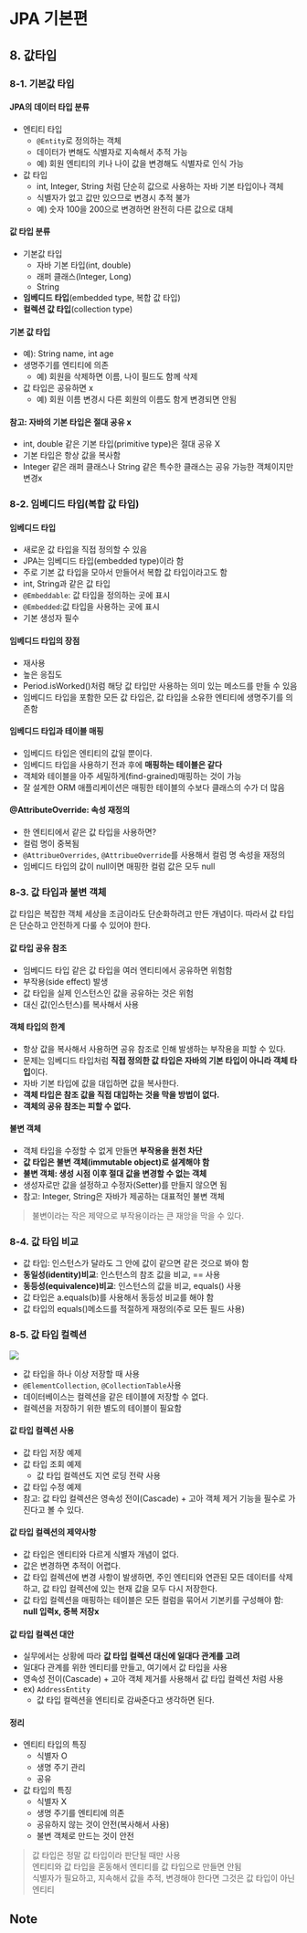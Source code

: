 # JPA 기본편

## 8. 값타입

### 8-1. 기본값 타입

#### JPA의 데이터 타입 분류

* 엔티티 타입
    * `@Entity`로 정의하는 객체
    * 데이터가 변해도 식별자로 지속해서 추적 가능
    * 예) 회원 엔티티의 키나 나이 값을 변경해도 식별자로 인식 가능
* 값 타입
    * int, Integer, String 처럼 단순히 값으로 사용하는 자바 기본 타입이나 객체
    * 식별자가 없고 값만 있으므로 변경시 추적 불가
    * 예) 숫자 100을 200으로 변경하면 완전히 다른 값으로 대체

#### 값 타입 분류

* 기본값 타입
    * 자바 기본 타입(int, double)
    * 래퍼 클래스(Integer, Long)
    * String
* **임베디드 타입**(embedded type, 복합 값 타입)
* **컬렉션 값 타입**(collection type)

#### 기본 값 타입

* 예): String name, int age
* 생명주기를 엔티티에 의존
    * 예) 회원을 삭제하면 이름, 나이 필드도 함께 삭제
* 값 타입은 공유하면 x
    * 예) 회원 이름 변경시 다른 회원의 이름도 함게 변경되면 안됨

#### 참고: 자바의 기본 타입은 절대 공유 x

* int, double 같은 기본 타입(primitive type)은 절대 공유 X
* 기본 타입은 항상 값을 복사함
* Integer 같은 래퍼 클래스나 String 같은 특수한 클래스는 공유 가능한 객체이지만 변경x

### 8-2. 임베디드 타입(복합 값 타입)

#### 임베디드 타입

* 새로운 값 타입을 직접 정의할 수 있음
* JPA는 임베디드 타입(embedded type)이라 함
* 주로 기본 값 타입을 모아서 만들어서 복합 값 타입이라고도 함
* int, String과 같은 값 타입
* `@Embeddable`: 값 타입을 정의하는 곳에 표시
* `@Embedded`:값 타입을 사용하는 곳에 표시
* 기본 생성자 필수

#### 임베디드 타입의 장점

* 재사용
* 높은 응집도
* Period.isWorked()처럼 해당 값 타입만 사용하는 의미 있는 메소드를 만들 수 있음
* 임베디드 타입을 포함한 모든 값 타입은, 값 타입을 소유한 엔티티에 생명주기를 의존함

#### 임베디드 타입과 테이블 매핑

* 임베디드 타입은 엔티티의 값일 뿐이다.
* 임베디드 타입을 사용하기 전과 후에 **매핑하는 테이블은 같다**
* 객체와 테이블을 아주 세밀하게(find-grained)매핑하는 것이 가능
* 잘 설계한 ORM 애플리케이션은 매핑한 테이블의 수보다 클래스의 수가 더 많음

#### @AttributeOverride: 속성 재정의

* 한 엔티티에서 같은 값 타입을 사용하면?
* 컬럼 명이 중복됨
* `@AttribueOverrides`, `@AttribueOverride`를 사용해서 컬럼 명 속성을 재정의
* 임베디드 타입의 값이 null이면 매핑한 컬럼 값은 모두 null

### 8-3. 값 타입과 불변 객체

값 타입은 복잡한 객체 세상을 조금이라도 단순화하려고 만든 개념이다. 따라서 값 타입은 단순하고 안전하게 다룰 수 있어야 한다.

#### 값 타입 공유 참조

* 임베디드 타입 같은 값 타입을 여러 엔티티에서 공유하면 위험함
* 부작용(side effect) 발생
* 값 타입을 실제 인스턴스인 값을 공유하는 것은 위험
* 대신 값(인스턴스)를 복사해서 사용

#### 객체 타입의 한계

* 항상 값을 복사해서 사용하면 공유 참조로 인해 발생하는 부작용을 피할 수 있다.
* 문제는 임베디드 타입처럼 **직접 정의한 값 타입은 자바의 기본 타입이 아니라 객체 타입**이다.
* 자바 기본 타입에 값을 대입하면 값을 복사한다.
* **객체 타입은 참조 값을 직접 대입하는 것을 막을 방법이 없다.**
* **객체의 공유 참조는 피할 수 없다.**

#### 불변 객체

* 객체 타입을 수정할 수 없게 만들면 **부작용을 원천 차단**
* **값 타입은 불변 객체(immutable object)로 설계해야 함**
* **불변 객체: 생성 시점 이후 절대 값을 변경할 수 없는 객체**
* 생성자로만 값을 설정하고 수정자(Setter)를 만들지 않으면 됨
* 참고: Integer, String은 자바가 제공하는 대표적인 불변 객체

> 불변이라는 작은 제약으로 부작용이라는 큰 재앙을 막을 수 있다.

### 8-4. 값 타입 비교

* 값 타입: 인스턴스가 달라도 그 안에 값이 같으면 같은 것으로 봐야 함
* **동일성(identity)비교**: 인스턴스의 참조 값을 비교, == 사용
* **동등성(equivalence)비교**: 인스턴스의 값을 비교, equals() 사용
* 값 타입은 a.equals(b)를 사용해서 동등성 비교를 해야 함
* 값 타입의 equals()메소드를 적절하게 재정의(주로 모든 필드 사용)

### 8-5. 값 타입 컬렉션

![](https://i.ibb.co/mFrJ9T1/bandicam-2021-07-19-18-56-32-883.jpg)

* 값 타입을 하나 이상 저장할 때 사용
* `@ElementCollection`, `@CollectionTable`사용
* 데이터베이스는 컬렉션을 같은 테이블에 저장할 수 없다.
* 컬렉션을 저장하기 위한 별도의 테이블이 필요함

#### 값 타입 컬렉션 사용

* 값 타입 저장 예제
* 값 타입 조회 예제
    * 값 타입 컬렉션도 지연 로딩 전략 사용
* 값 타입 수정 예제
* 참고: 값 타입 컬렉션은 영속성 전이(Cascade) + 고아 객체 제거 기능을 필수로 가진다고 볼 수 있다.

#### 값 타입 컬렉션의 제약사항

* 값 타입은 엔티티와 다르게 식별자 개념이 없다.
* 값은 변경하면 추적이 어렵다.
* 값 타입 컬렉션에 변경 사항이 발생하면, 주인 엔티티와 연관된 모든 데이터를 삭제하고, 값 타입 컬렉션에 있는 현재 값을 모두 다시 저장한다.
* 값 타입 컬렉션을 매핑하는 테이블은 모든 컬럼을 묶어서 기본키를 구성해야 함: **null 입력x, 중복 저장x**

#### 값 타입 컬렉션 대안

* 실무에서는 상황에 따라 **값 타입 컬렉션 대신에 일대다 관계를 고려**
* 일대다 관계를 위한 엔티티를 만들고, 여기에서 값 타입을 사용
* 영속성 전이(Cascade) + 고아 객체 제거를 사용해서 값 타입 컬렉션 처럼 사용
* ex) `AddressEntity`
    * 값 타입 컬렉션을 엔티티로 감싸준다고 생각하면 된다.

#### 정리

* 엔티티 타입의 특징
    * 식별자 O
    * 생명 주기 관리
    * 공유
* 값 타입의 특징
    * 식별자 X
    * 생명 주기를 엔티티에 의존
    * 공유하지 않는 것이 안전(복사해서 사용)
    * 불변 객체로 만드는 것이 안전

> 값 타입은 정말 값 타입이라 판단될 때만 사용   
> 엔티티와 값 타입을 혼동해서 엔티티를 값 타입으로 만들면 안됨    
> 식별자가 필요하고, 지속해서 값을 추적, 변경해야 한다면 그것은 값 타입이 아닌 엔티티

## Note